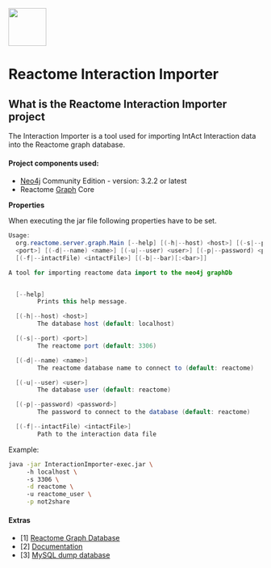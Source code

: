 [<img src=https://user-images.githubusercontent.com/6883670/31999264-976dfb86-b98a-11e7-9432-0316345a72ea.png height=75 />](https://reactome.org)

# Reactome Interaction Importer

## What is the Reactome Interaction Importer project

The Interaction Importer is a tool used for importing IntAct Interaction data into the Reactome graph database.

#### Project components used:

* [Neo4j](https://neo4j.com/download/) Community Edition - version: 3.2.2 or latest
* Reactome [Graph](https://github.com/reactome/graph-core) Core

**Properties**

When executing the jar file following properties have to be set.
```java
Usage:
  org.reactome.server.graph.Main [--help] [(-h|--host) <host>] [(-s|--port)
  <port>] [(-d|--name) <name>] [(-u|--user) <user>] [(-p|--password) <password>]
  [(-f|--intactFile) <intactFile>] [(-b|--bar)[:<bar>]]

A tool for importing reactome data import to the neo4j graphDb


  [--help]
        Prints this help message.

  [(-h|--host) <host>]
        The database host (default: localhost)

  [(-s|--port) <port>]
        The reactome port (default: 3306)

  [(-d|--name) <name>]
        The reactome database name to connect to (default: reactome)

  [(-u|--user) <user>]
        The database user (default: reactome)

  [(-p|--password) <password>]
        The password to connect to the database (default: reactome)

  [(-f|--intactFile) <intactFile>]
        Path to the interaction data file
```

Example:
```bash
java -jar InteractionImporter-exec.jar \ 
     -h localhost \ 
     -s 3306 \
     -d reactome \ 
     -u reactome_user \
     -p not2share
```

#### Extras
* [1] [Reactome Graph Database](http://www.reactome.org/download/current/reactome.graphdb.tgz)
* [2] [Documentation](http://www.reactome.org/pages/documentation/developer-guide/graph-database/)
* [3] [MySQL dump database](http://www.reactome.org/download/current/databases/gk_current.sql.gz)
